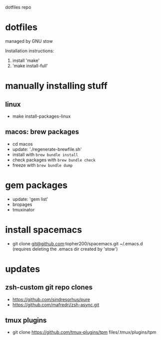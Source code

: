 dotfiles repo

# dotfiles
managed by GNU stow

Installation instructions:
1. install 'make'
1. 'make install-full'

# manually installing stuff

## linux
- make install-packages-linux

## macos: brew packages
- cd macos
- update: './regenerate-brewfile.sh'
- install with `brew bundle install`
- check packages with `brew bundle check`
- freeze with `brew bundle dump`

# gem packages
- update: 'gem list'
- bropages
- tmuxinator

# install spacemacs
- git clone git@github.com:topher200/spacemacs.git ~/.emacs.d
(requires deleting the .emacs dir created by 'stow')

# updates
## zsh-custom git repo clones
- https://github.com/sindresorhus/pure
- https://github.com/mafredri/zsh-async.git

## tmux plugins
- git clone https://github.com/tmux-plugins/tpm files/.tmux/plugins/tpm
